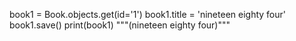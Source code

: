 book1 = Book.objects.get(id='1')
book1.title = 'nineteen eighty four'
book1.save()
print(book1) """(nineteen eighty four)"""

